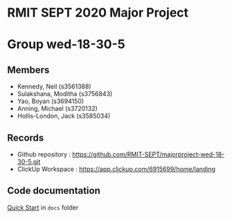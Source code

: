 # RMIT SEPT 2020 Major Project

# Group wed-18-30-5

## Members
* Kennedy, Neil (s3561388)
* Sulakshana, Moditha (s3756843)
* Yao, Boyan (s3694150)
* Anning, Michael (s3720132)
* Hollis-London, Jack (s3585034)

## Records

* Github repository : https://github.com/RMIT-SEPT/majorproject-wed-18-30-5.git
* ClickUp Workspace : https://app.clickup.com/6915699/home/landing


## Code documentation

[Quick Start](/docs/README.md) in `docs` folder
